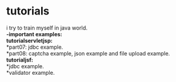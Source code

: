 # tutorials
i try to train myself in java world.<br/>
**-important examples:**<br/>
<b>tutorialservletjsp:</b> <br/>
*part07: jdbc example.<br/>
*part08: captcha example, json example and file upload example.<br/>
<b>tutorialjsf:</b> <br/>
*jdbc example. <br/>
*validator example. <br/>
